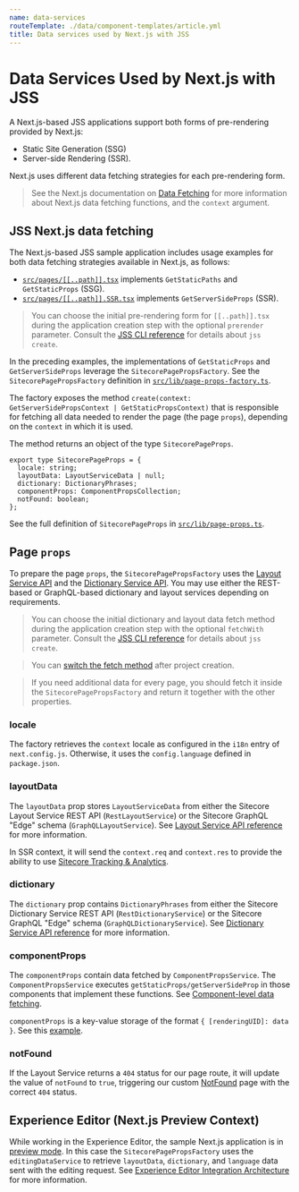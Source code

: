 ```yaml
---
name: data-services
routeTemplate: ./data/component-templates/article.yml
title: Data services used by Next.js with JSS
---
```


# Data Services Used by Next.js with JSS

A Next.js-based JSS applications support both forms of pre-rendering provided by Next.js: 

* Static Site Generation (SSG)
* Server-side Rendering (SSR). 

Next.js uses different data fetching strategies for each pre-rendering form. 

>  See the Next.js documentation on [Data Fetching](https://nextjs.org/docs/basic-features/data-fetching) for more information about Next.js data fetching functions, and the `context` argument.

## JSS Next.js data fetching

The Next.js-based JSS sample application includes usage examples for both data fetching strategies available in Next.js, as follows: 

* [`src/pages/[[..path]].tsx`](https://github.com/Sitecore/jss/blob/master/samples/nextjs/src/pages/%5B%5B%2E%2E%2Epath%5D%5D.tsx) implements `GetStaticPaths` and `GetStaticProps` (SSG).
* [`src/pages/[[..path]].SSR.tsx`](https://github.com/Sitecore/jss/blob/master/samples/nextjs/src/pages/%5B%5B%2E%2E%2Epath%5D%5D.SSR.tsx) implements `GetServerSideProps` (SSR).

> You can choose the initial pre-rendering form for `[[..path]].tsx` during the application creation step with the optional `prerender` parameter. Consult the [JSS CLI reference](/docs/fundamentals/cli) for details about `jss create`.

In the preceding examples, the implementations of `GetStaticProps` and `GetServerSideProps` leverage the `SitecorePagePropsFactory`. See the `SitecorePagePropsFactory` definition in [`src/lib/page-props-factory.ts`](https://github.com/Sitecore/jss/blob/master/samples/nextjs/src/lib/page-props-factory.ts).

The factory exposes the method  `create(context: GetServerSidePropsContext | GetStaticPropsContext)` that is responsible for fetching all data needed to render the page (the page `props`), depending on the `context` in which it is used. 

The method returns an object of the type `SitecorePageProps`.

```tsx
export type SitecorePageProps = {
  locale: string;
  layoutData: LayoutServiceData | null;
  dictionary: DictionaryPhrases;
  componentProps: ComponentPropsCollection;
  notFound: boolean;
};
```

 See the full definition of `SitecorePageProps` in [`src/lib/page-props.ts`](https://github.com/Sitecore/jss/blob/master/samples/nextjs/src/lib/page-props.ts).

## Page `props`

To prepare the page `props`, the `SitecorePagePropsFactory` uses the [Layout Service API](/docs/fundamentals/services/layout-service) and the [Dictionary Service API](/docs/fundamentals/services/dictionary-service). You may use either the REST-based or GraphQL-based dictionary and layout services depending on requirements.

> You can choose the initial dictionary and layout data fetch method during the application creation step with the optional `fetchWith` parameter. Consult the [JSS CLI reference](/docs/fundamentals/cli) for details about `jss create`.

> You can [switch the fetch method](/docs/nextjs/data-fetching/switching-fetch-method) after project creation.

> If you need additional data for every page, you should fetch it inside the `SitecorePagePropsFactory` and return it together with the other properties.

### locale

The factory retrieves the `context` locale as configured in the `i18n` entry of `next.config.js`. Otherwise, it uses the `config.language` defined in `package.json`.

### layoutData

The `layoutData` prop stores `LayoutServiceData` from either the Sitecore Layout Service REST API (`RestLayoutService`) or the Sitecore GraphQL "Edge" schema (`GraphQLLayoutService`). See [Layout Service API reference](/docs/fundamentals/services/layout-service) for more information.

In SSR context, it will send the `context.req` and `context.res` to provide the ability to use [Sitecore Tracking & Analytics](/docs/nextjs/tracking-and-analytics/overview).

### dictionary

The `dictionary` prop contains `DictionaryPhrases` from either the Sitecore Dictionary Service REST API (`RestDictionaryService`) or the Sitecore GraphQL "Edge" schema (`GraphQLDictionaryService`). See [Dictionary Service API reference](/docs/fundamentals/services/dictionary-service) for more information.

### componentProps

The `componentProps` contain data fetched by `ComponentPropsService`. The `ComponentPropsService` executes `getStaticProps/getServerSideProp` in those components that implement these functions. See [Component-level data fetching](/docs/nextjs/data-fetching/component-level-data-fetching). 

`componentProps` is a key-value storage of the format `{ [renderingUID]: data }`. See this [example](https://github.com/Sitecore/jss/blob/master/samples/nextjs/src/components/graphql/GraphQL-ConnectedDemo.tsx).

### notFound

If the Layout Service returns a `404` status for our page route, it will update the value of `notFound` to `true`, triggering our custom [NotFound](https://github.com/Sitecore/jss/blob/master/samples/nextjs/src/components/NotFound.tsx) page with the correct `404` status. 

## Experience Editor (Next.js Preview Context)

While working in the Experience Editor, the sample Next.js application is in [preview mode](https://nextjs.org/docs/advanced-features/preview-mode). In this case the `SitecorePagePropsFactory` uses the `editingDataService` to retrieve `layoutData`, `dictionary`, and `language` data sent with the editing request. See [Experience Editor Integration Architecture](/docs/nextjs/experience-editor/architecture) for more information.